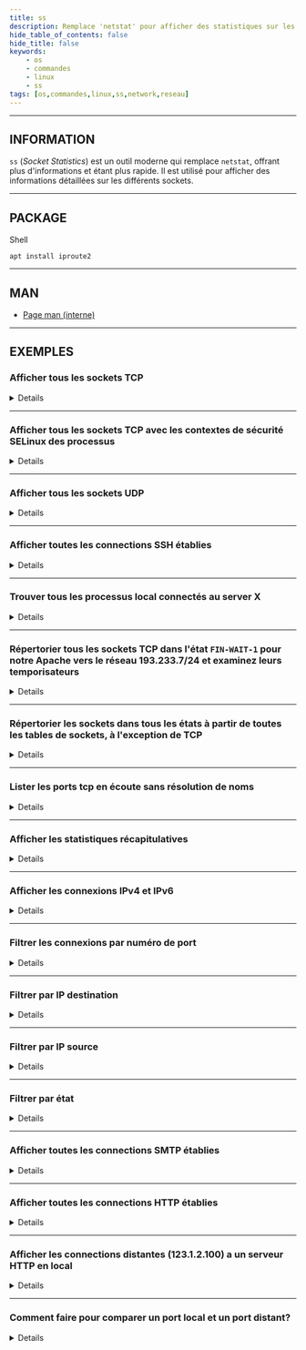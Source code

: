 ```yaml
---
title: ss
description: Remplace 'netstat' pour afficher des statistiques sur les sockets réseau.
hide_table_of_contents: false
hide_title: false
keywords:
    - os
    - commandes
    - linux
    - ss
tags: [os,commandes,linux,ss,network,reseau]
---
```


----

## INFORMATION

`ss` (_Socket Statistics_) est un outil moderne qui remplace `netstat`, offrant plus d'informations et étant plus rapide. Il est utilisé pour afficher des informations détaillées sur les différents sockets.

----

## PACKAGE

<span class="code_language">Shell</span>

```shell
apt install iproute2
```

----

## MAN

- [Page man (interne)](man/cmd_ss_man)

----

## EXEMPLES

### Afficher tous les sockets TCP

<details>

<span class="code_language">Shell</span>

```shell
ss -a -t
```

</details>

----

### Afficher tous les sockets TCP avec les contextes de sécurité SELinux des processus 

<details>

<span class="code_language">Shell</span>

```shell
ss -t -a -Z
```

</details>

----

### Afficher tous les sockets UDP 

<details>

<span class="code_language">Shell</span>

```shell
ss -u -a
```

</details>

----

### Afficher toutes les connections SSH établies 

<details>

<span class="code_language">Shell</span>

```shell
ss -o state established '( dport = :ssh or sport = :ssh )'
```

</details>

----

### Trouver tous les processus local connectés au server X

<details>

<span class="code_language">Shell</span>

```shell
ss -x src /tmp/.X11-unix/*
```

</details>

----

### Répertorier tous les sockets TCP dans l'état `FIN-WAIT-1` pour notre Apache vers le réseau 193.233.7/24 et examinez leurs temporisateurs

<details>

<span class="code_language">Shell</span>

```shell
ss -o state fin-wait-1 '( sport = :http or sport = :https )' dst 193.233.7/24
```

</details>

----

### Répertorier les sockets dans tous les états à partir de toutes les tables de sockets, à l'exception de TCP

<details>

<span class="code_language">Shell</span>

```shell
ss -a -A 'all,!tcp'
```

</details>

----

### Lister les ports tcp en écoute sans résolution de noms

<details>

<span class="code_language">Shell</span>

```shell
ss -lnt
```

</details>

----

### Afficher les statistiques récapitulatives

<details>

<span class="code_language">Shell</span>

```shell
ss -s
```

</details>

----

### Afficher les connexions IPv4 et IPv6

<details>

<span class="code_language">Shell</span>

```shell
ss -4

ss -6
```

</details>

----

### Filtrer les connexions par numéro de port

<details>

<span class="code_language">Shell</span>

```shell
ss -at '( dport = :22 or sport = :22 )'
# ou
ss -at '( dport = :ssh or sport = :ssh )'
# ou 
ss dst :5228
```

</details>

----

### Filtrer par IP destination

<details>

<span class="code_language">Shell</span>

```shell
ss -a dst 172.20.10.3
```

</details>

----

### Filtrer par IP source

<details>

<span class="code_language">Shell</span>

```shell
ss -a src 172.20.10.3
```

</details>

----

### Filtrer par état

<details>

<span class="code_language">Shell</span>

```shell
ss -a state established
```

</details>

----

### Afficher toutes les connections SMTP établies

<details>

<span class="code_language">Shell</span>

```shell
ss -o state established '( dport = :smtp or sport = :smtp )'
```

</details>

----

### Afficher toutes les connections HTTP établies

<details>

<span class="code_language">Shell</span>

```shell
ss -o state established '( dport = :http or sport = :http )'
```

</details>

----

### Afficher les connections distantes (123.1.2.100) a un serveur HTTP en local

<details>

<span class="code_language">Shell</span>

```shell
ss dst 123.1.2.100:http
```

</details>

----

### Comment faire pour comparer un port local et un port distant?

<details>

<span class="code_language">Shell</span>

```shell
###################################################################################
### Do not forget to escape special characters when typing them in command line ###
###################################################################################
 
ss  sport = :http
ss  dport = :http
ss  dport \> :1024
ss  sport \> :1024
ss sport \< :32000
ss  sport eq :22
ss  dport != :22
ss  state connected sport = :http
ss \( sport = :http or sport = :https \)
ss -o state fin-wait-1 \( sport = :http or sport = :https \) dst 192.168.1/24
```

</details>
